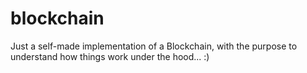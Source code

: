 # blockchain
Just a self-made implementation of a Blockchain, with the purpose to understand how things work under the hood... :)
